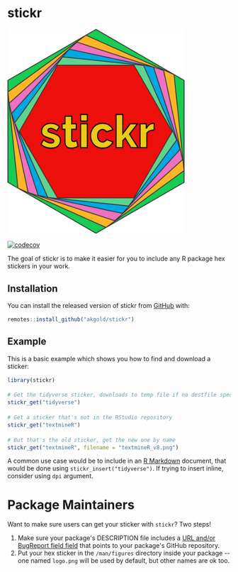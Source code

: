# stickr

<img src="https://github.com/akgold/stickr/blob/master/man/figures/logo.png" width="400">

<!-- badges: start -->
[![codecov](https://codecov.io/gh/akgold/stickr/branch/master/graph/badge.svg)](https://codecov.io/gh/akgold/stickr)
<!-- badges: end -->

The goal of stickr is to make it easier for you to include any R package hex stickers in your work.

## Installation

You can install the released version of stickr from [GitHub](https://github.com/akgold/stickr) with:

``` r
remotes::install_github("akgold/stickr")
```

## Example

This is a basic example which shows you how to find and download a sticker:

``` r
library(stickr)

# Get the tidyverse sticker, downloads to temp file if no destfile specified
stickr_get("tidyverse")

# Get a sticker that's not in the RStudio repository
stickr_get("textmineR")

# But that's the old sticker, get the new one by name
stickr_get("textmineR", filename = "textmineR_v8.png")
```

A common use case would be to include in an [R Markdown](https://rmarkdown.rstudio.com/) document, 
that would be done using `stickr_insert("tidyverse")`. If trying to insert inline, consider using `dpi` argument.

# Package Maintainers
Want to make sure users can get your sticker with `stickr`? Two steps!

1. Make sure your package's DESCRIPTION file includes a [URL and/or BugReport field field](https://www.r-bloggers.com/about-urls-in-description/) that points to your package's GitHub repository.
2. Put your hex sticker in the `/man/figures` directory inside your package -- one named `logo.png` will be used by default, but other names are ok too.
